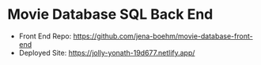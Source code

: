 # Movie Database SQL Back End

- Front End Repo: https://github.com/jena-boehm/movie-database-front-end
- Deployed Site: https://jolly-yonath-19d677.netlify.app/
